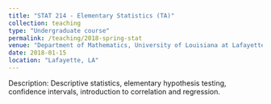 ```yaml
---
title: "STAT 214 - Elementary Statistics (TA)"
collection: teaching
type: "Undergraduate course"
permalink: /teaching/2018-spring-stat
venue: "Department of Mathematics, University of Louisiana at Lafayette"
date: 2018-01-15
location: "Lafayette, LA"
---
```


Description: Descriptive statistics, elementary hypothesis testing, confidence intervals, introduction to correlation and regression.
